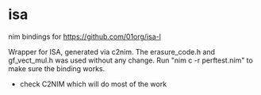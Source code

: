 # isa
nim bindings for https://github.com/01org/isa-l

Wrapper for ISA, generated via c2nim.
The erasure_code.h and gf_vect_mul.h was used without any change.
Run "nim c -r perftest.nim" to make sure the binding works.


- check C2NIM which will do most of the work


